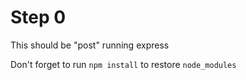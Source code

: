 # Step 0
This should be "post" running express

Don't forget to run `npm install` to restore `node_modules`

